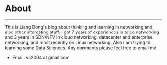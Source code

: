# About

----------------

This is Liang Dong's blog about thinking and learning in networking and also other interesting stuff. I got 7 years of experiences in telco networking and 3 years in SDN/NFV in cloud networking, datacenter and enterprise networking, and most recently on Linux networking. Also I am trying to learning some Data Sciences. Any comments please feel free to email me.

* Email: vc2004 at gmail.com
